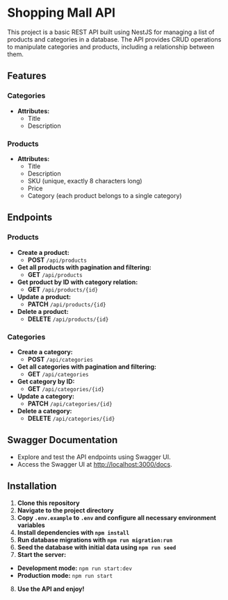 # Shopping Mall API

This project is a basic REST API built using NestJS for managing a list of products and categories in a database. The API provides CRUD operations to manipulate categories and products, including a relationship between them.

## Features

### Categories

- **Attributes:**
  - Title
  - Description

### Products

- **Attributes:**
  - Title
  - Description
  - SKU (unique, exactly 8 characters long)
  - Price
  - Category (each product belongs to a single category)

## Endpoints

### Products

- **Create a product:**
  - **POST** `/api/products`
- **Get all products with pagination and filtering:**
  - **GET** `/api/products`
- **Get product by ID with category relation:**
  - **GET** `/api/products/{id}`
- **Update a product:**
  - **PATCH** `/api/products/{id}`
- **Delete a product:**
  - **DELETE** `/api/products/{id}`

### Categories

- **Create a category:**
  - **POST** `/api/categories`
- **Get all categories with pagination and filtering:**
  - **GET** `/api/categories`
- **Get category by ID:**
  - **GET** `/api/categories/{id}`
- **Update a category:**
  - **PATCH** `/api/categories/{id}`
- **Delete a category:**
  - **DELETE** `/api/categories/{id}`

## Swagger Documentation

- Explore and test the API endpoints using Swagger UI.
- Access the Swagger UI at [http://localhost:3000/docs](http://localhost:3000/docs).

## Installation

1. **Clone this repository**
2. **Navigate to the project directory**
3. **Copy `.env.example` to `.env` and configure all necessary environment variables**
4. **Install dependencies with `npm install`**
5. **Run database migrations with `npm run migration:run`**
6. **Seed the database with initial data using `npm run seed`**
7. **Start the server:**
- **Development mode:** `npm run start:dev`
- **Production mode:** `npm run start`
8. **Use the API and enjoy!**
